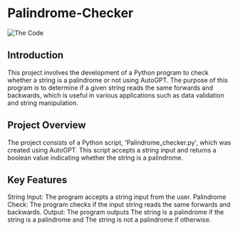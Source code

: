 # Palindrome-Checker
![The Code]()

## Introduction
This project involves the development of a Python program to check whether a string is a palindrome or not using AutoGPT. The purpose of this program is to determine if a given string reads the same forwards and backwards, which is useful in various applications such as data validation and string manipulation.

## Project Overview
The project consists of a Python script, 'Palindrome_checker.py', which was created using AutoGPT. This script accepts a string input and returns a boolean value indicating whether the string is a palindrome.

## Key Features
String Input: The program accepts a string input from the user.
Palindrome Check: The program checks if the input string reads the same forwards and backwards.
Output: The program outputs The string is a palindrome if the string is a palindrome and The string is not a palindrome if otherwise.
